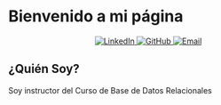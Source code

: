# Bienvenido a mi página

<p align="center">
  <a href="https://www.linkedin.com/in/gines-rodriguez-778614141" target="_blank">
  <img alt="LinkedIn" src="https://img.shields.io/badge/LinkedIn-007785?style-for-the-badge&logo-linkedin&logoColor=white" />
</a>
<a href="#" target="_blank">
  <img alt="GitHub" src="https://img.shields.io/badge/GitHub-181717?style-for-the-badge&logo-github&logoColor=white" />
</a>
<a href="mailto: gines19800@hotmail.com">
<img alt="Email" src="https://img.shields.io/badge/Email-014836?style-for-the-badge&logo-gmail&logoColor=white" />
</a>
</p>

## ¿Quién Soy?
Soy instructor del Curso de Base de Datos Relacionales

